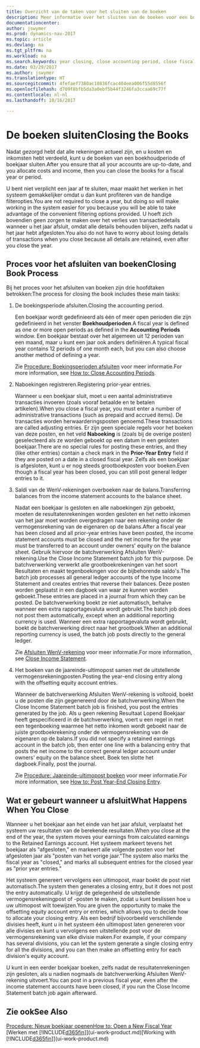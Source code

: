 ```yaml
---
title: Overzicht van de taken voor het sluiten van de boeken
description: Meer informatie over het sluiten van de boeken voor een boekjaar of -periode, en wat er gebeurt nadat u het jaareinde hebt afgesloten.
documentationcenter: 
author: jswymer
ms.prod: dynamics-nav-2017
ms.topic: article
ms.devlang: na
ms.tgt_pltfrm: na
ms.workload: na
ms.search.keywords: year closing, close accounting period, close fiscal year, bank account detailed trial balance
ms.date: 03/29/2017
ms.author: jswymer
ms.translationtype: HT
ms.sourcegitcommit: 4fefaef7380ac10836fcac404eea006f55d8556f
ms.openlocfilehash: d709f8bfb5da3a0ebf5b44f3246fa3ccaa69c77f
ms.contentlocale: nl-nl
ms.lasthandoff: 10/16/2017

---
```

# <a name="closing-the-books"></a><span data-ttu-id="66899-103">De boeken sluiten</span><span class="sxs-lookup"><span data-stu-id="66899-103">Closing the Books</span></span>
<span data-ttu-id="66899-104">Nadat gezorgd hebt dat alle rekeningen actueel zijn, en u kosten en inkomsten hebt verdeeld, kunt u de boeken van een boekhoudperiode of boekjaar sluiten.</span><span class="sxs-lookup"><span data-stu-id="66899-104">After you ensure that all your accounts are up-to-date, and you allocate costs and income, then you can close the books for a fiscal year or period.</span></span>

<span data-ttu-id="66899-105">U bent niet verplicht een jaar af te sluiten, maar maakt het werken in het systeem gemakkelijker omdat u dan kunt profiteren van de handige filteropties.</span><span class="sxs-lookup"><span data-stu-id="66899-105">You are not required to close a year, but doing so will make working in the system easier for you because you will be able to take advantage of the convenient filtering options provided.</span></span> <span data-ttu-id="66899-106">U hoeft zich bovendien geen zorgen te maken over het verlies van transactiedetails wanneer u het jaar afsluit, omdat alle details behouden blijven, zelfs nadat u het jaar hebt afgesloten.</span><span class="sxs-lookup"><span data-stu-id="66899-106">You also do not have to worry about losing details of transactions when you close because all details are retained, even after you close the year.</span></span>

## <a name="closing-book-process"></a><span data-ttu-id="66899-107">Proces voor het afsluiten van boeken</span><span class="sxs-lookup"><span data-stu-id="66899-107">Closing Book Process</span></span>
<span data-ttu-id="66899-108">Bij het proces voor het afsluiten van boeken zijn drie hoofdtaken betrokken:</span><span class="sxs-lookup"><span data-stu-id="66899-108">The process for closing the book includes these main tasks:</span></span>

1. <span data-ttu-id="66899-109">De boekingsperiode afsluiten.</span><span class="sxs-lookup"><span data-stu-id="66899-109">Closing the accounting period.</span></span>

    <span data-ttu-id="66899-110">Een boekjaar wordt gedefinieerd als één of meer open perioden die zijn gedefinieerd in het venster **Boekhoudperioden**.</span><span class="sxs-lookup"><span data-stu-id="66899-110">A fiscal year is defined as one or more open periods as defined in the **Accounting Periods** window.</span></span> <span data-ttu-id="66899-111">Een boekjaar bestaat over het algemeen uit 12 perioden van een maand, maar u kunt een jaar ook anders definiëren.</span><span class="sxs-lookup"><span data-stu-id="66899-111">A typical fiscal year contains 12 periods of one month each, but you can also choose another method of defining a year.</span></span>

    <span data-ttu-id="66899-112">Zie [Procedure: Boekingsperioden afsluiten](year-close-account-periods.md) voor meer informatie.</span><span class="sxs-lookup"><span data-stu-id="66899-112">For more information, see [How to: Close Accounting Periods](year-close-account-periods.md).</span></span>
2. <span data-ttu-id="66899-113">Naboekingen registreren.</span><span class="sxs-lookup"><span data-stu-id="66899-113">Registering prior-year entries.</span></span>

    <span data-ttu-id="66899-114">Wanneer u een boekjaar sluit, moet u een aantal administratieve transacties invoeren (zoals vooraf betaalde en te betalen artikelen).</span><span class="sxs-lookup"><span data-stu-id="66899-114">When you close a fiscal year, you must enter a number of administrative transactions (such as prepaid and accrued items).</span></span> <span data-ttu-id="66899-115">De transacties worden herwaarderingsposten genoemd.</span><span class="sxs-lookup"><span data-stu-id="66899-115">These transactions are called adjusting entries.</span></span> <span data-ttu-id="66899-116">Er zijn geen speciale regels voor het boeken van deze posten, en het veld **Naboeking** is (zoals bij de overige posten) geselecteerd als ze worden geboekt op een datum in een gesloten boekjaar.</span><span class="sxs-lookup"><span data-stu-id="66899-116">There are no special rules for posting these entries, and they (like other entries) contain a check mark in the **Prior-Year Entry** field if they are posted on a date in a closed fiscal year.</span></span> <span data-ttu-id="66899-117">Zelfs als een boekjaar is afgesloten, kunt u er nog steeds grootboekposten voor boeken.</span><span class="sxs-lookup"><span data-stu-id="66899-117">Even though a fiscal year has been closed, you can still post general ledger entries to it.</span></span>
3. <span data-ttu-id="66899-118">Saldi van de WenV-rekeningen overboeken naar de balans.</span><span class="sxs-lookup"><span data-stu-id="66899-118">Transferring balances from the income statement accounts to the balance sheet.</span></span>

    <span data-ttu-id="66899-119">Nadat een boekjaar is gesloten en alle naboekingen zijn geboekt, moeten de resultatenrekeningen worden gesloten en het netto inkomen van het jaar moet worden overgedragen naar een rekening onder de vermogensrekening van de eigenaren op de balans.</span><span class="sxs-lookup"><span data-stu-id="66899-119">After a fiscal year has been closed and all prior-year entries have been posted, the income statement accounts must be closed and the net income for the year must be transferred to an account under owners' equity on the balance sheet.</span></span> <span data-ttu-id="66899-120">Gebruik hiervoor de batchverwerking Afsluiten WenV-rekening.</span><span class="sxs-lookup"><span data-stu-id="66899-120">Use the Close Income Statement batch job for this purpose.</span></span> <span data-ttu-id="66899-121">De batchverwerking verwerkt alle grootboekrekeningen van het soort Resultaten en maakt tegenboekingen voor de bijbehorende saldo's.</span><span class="sxs-lookup"><span data-stu-id="66899-121">The batch job processes all general ledger accounts of the type Income Statement and creates entries that reverse their balances.</span></span> <span data-ttu-id="66899-122">Deze posten worden geplaatst in een dagboek van waar ze kunnen worden geboekt.</span><span class="sxs-lookup"><span data-stu-id="66899-122">These entries are placed in a journal from which they can be posted.</span></span> <span data-ttu-id="66899-123">De batchverwerking boekt ze niet automatisch, behalve wanneer een extra rapportagevaluta wordt gebruikt.</span><span class="sxs-lookup"><span data-stu-id="66899-123">The batch job does not post them automatically, except when an additional reporting currency is used.</span></span> <span data-ttu-id="66899-124">Wanneer een extra rapportagevaluta wordt gebruikt, boekt de batchverwerking direct naar het grootboek.</span><span class="sxs-lookup"><span data-stu-id="66899-124">When an additional reporting currency is used, the batch job posts directly to the general ledger.</span></span>

    <span data-ttu-id="66899-125">Zie [Afsluiten WenV-rekening](year-close-income-statement.md) voor meer informatie.</span><span class="sxs-lookup"><span data-stu-id="66899-125">For more information, see [Close Income Statement](year-close-income-statement.md).</span></span>
4. <span data-ttu-id="66899-126">Het boeken van de jaareinde-ultimopost samen met de uitstellende vermogensrekeningposten.</span><span class="sxs-lookup"><span data-stu-id="66899-126">Posting the year-end closing entry along with the offsetting equity account entries.</span></span>

    <span data-ttu-id="66899-127">Wanneer de batchverwerking Afsluiten WenV-rekening is voltooid, boekt u de posten die zijn gegenereerd door de batchverwerking.</span><span class="sxs-lookup"><span data-stu-id="66899-127">When the Close Income Statement batch job is finished, you post the entries generated by the job.</span></span> <span data-ttu-id="66899-128">Als u geen rekening Resultaat Lopend Boekjaar heeft gespecificeerd in de batchverwerking, voert u een regel in met een tegenboeking waarmee het netto inkomen wordt geboekt naar de juiste grootboekrekening onder de vermogensrekening van de eigenaren op de balans.</span><span class="sxs-lookup"><span data-stu-id="66899-128">If you did not specify a retained earnings account in the batch job, then enter one line with a balancing entry that posts the net income to the correct general ledger account under owners' equity on the balance sheet.</span></span> <span data-ttu-id="66899-129">Boek ten slotte het dagboek.</span><span class="sxs-lookup"><span data-stu-id="66899-129">Finally, post the journal.</span></span>

    <span data-ttu-id="66899-130">Zie [Procedure: Jaareinde-ultimopost boeken](year-how-post-year-end-close-entry.md) voor meer informatie.</span><span class="sxs-lookup"><span data-stu-id="66899-130">For more information, see [How to: Post Year-End Closing Entry](year-how-post-year-end-close-entry.md).</span></span>

## <a name="what-happens-when-you-close"></a><span data-ttu-id="66899-131">Wat er gebeurt wanneer u afsluit</span><span class="sxs-lookup"><span data-stu-id="66899-131">What Happens When You Close</span></span>
<span data-ttu-id="66899-132">Wanneer u het boekjaar aan het einde van het jaar afsluit, verplaatst het systeem uw resultaten van de berekende resultaten.</span><span class="sxs-lookup"><span data-stu-id="66899-132">When you close at the end of the year, the system moves your earnings from calculated earnings to the Retained Earnings account.</span></span> <span data-ttu-id="66899-133">Het systeem markeert tevens het boekjaar als "afgesloten," en markeert alle volgende posten voor het afgesloten jaar als "posten van het vorige jaar."</span><span class="sxs-lookup"><span data-stu-id="66899-133">The system also marks the fiscal year as "closed," and marks all subsequent entries for the closed year as "prior year entries."</span></span>

<span data-ttu-id="66899-134">Het systeem genereert vervolgens een ultimopost, maar boekt de post niet automatisch.</span><span class="sxs-lookup"><span data-stu-id="66899-134">The system then generates a closing entry, but it does not post the entry automatically.</span></span> <span data-ttu-id="66899-135">U krijgt de gelegenheid de uitstellende vermogensrekeningpost of -posten te maken, zodat u kunt beslissen hoe u uw ultimopost wilt toewijzen.</span><span class="sxs-lookup"><span data-stu-id="66899-135">You are given the opportunity to make the offsetting equity account entry or entries, which allows you to decide how to allocate your closing entry.</span></span> <span data-ttu-id="66899-136">Als een bedrijf bijvoorbeeld verschillende divisies heeft, kunt u in het systeem één ultimopost laten genereren voor alle divisies en kunt u vervolgens een uitstellende post voor de vermogensrekening van elke divisie maken.</span><span class="sxs-lookup"><span data-stu-id="66899-136">For example, if your company has several divisions, you can let the system generate a single closing entry for all the divisions, and you can then make an offsetting entry for each division's equity account.</span></span>

<span data-ttu-id="66899-137">U kunt in een eerder boekjaar boeken, zelfs nadat de resultatenrekeningen zijn gesloten, als u nadien nogmaals de batchverwerking Afsluiten WenV-rekening uitvoert.</span><span class="sxs-lookup"><span data-stu-id="66899-137">You can post in a previous fiscal year, even after the income statement accounts have been closed, if you run the Close Income Statement batch job again afterward.</span></span>

## <a name="see-also"></a><span data-ttu-id="66899-138">Zie ook</span><span class="sxs-lookup"><span data-stu-id="66899-138">See Also</span></span>
[<span data-ttu-id="66899-139">Procedure: Nieuw boekjaar openen</span><span class="sxs-lookup"><span data-stu-id="66899-139">How to: Open a New Fiscal Year</span></span>](finance-how-open-new-fiscal-year.md)  
<span data-ttu-id="66899-140">[Werken met [!INCLUDE[d365fin](includes/d365fin_md.md)]](ui-work-product.md)</span><span class="sxs-lookup"><span data-stu-id="66899-140">[Working with [!INCLUDE[d365fin](includes/d365fin_md.md)]](ui-work-product.md)</span></span>

